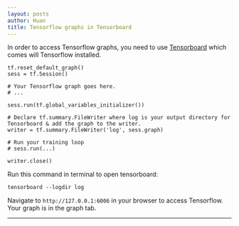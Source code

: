 ```yaml
---
layout: posts
author: Huan
title: Tensorflow graphs in Tensorboard
---
```


In order to access Tensorflow graphs, you need to use [Tensorboard](https://www.tensorflow.org/tensorboard/r2/get_started) which comes will Tensorflow installed.

```
tf.reset_default_graph()
sess = tf.Session()

# Your Tensorflow graph goes here.
# ...

sess.run(tf.global_variables_initializer())

# Declare tf.summary.FileWriter where log is your output directory for Tensorboard & add the graph to the writer.
writer = tf.summary.FileWriter('log', sess.graph)

# Run your training loop
# sess.run(...)

writer.close()
```

Run this command in terminal to open tensorboard:
```
tensorboard --logdir log
```
Navigate to ```http://127.0.0.1:6006``` in your browser to access Tensorflow.
Your graph is in the graph tab.

---

<br>
